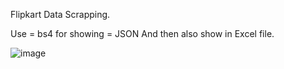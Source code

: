 Flipkart Data Scrapping.

Use = bs4 
for showing = JSON 
And then also show in Excel file.


![image](https://github.com/user-attachments/assets/8bd2e6e9-1cdb-4eb6-966f-414c156954a4)
